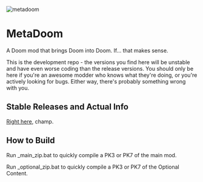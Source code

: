 ![metadoom](http://i.imgur.com/EFzXKwU.png)

MetaDoom
========
A Doom mod that brings Doom into Doom. If... that makes sense.

This is the development repo - the versions you find here will be unstable and have even worse coding than the release versions. You should only be here if you're an awesome modder who knows what they're doing, or you're actively looking for bugs. Either way, there's probably something wrong with you.

Stable Releases and Actual Info
-------------------------------
[Right here](http://www.thekinsie.com/metadoom/), champ.

How to Build
------------
Run _main_zip.bat to quickly compile a PK3 or PK7 of the main mod.

Run _optional_zip.bat to quickly compile a PK3 or PK7 of the Optional Content.